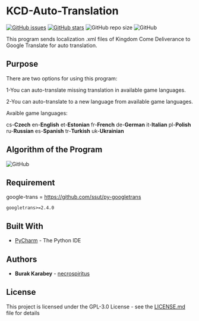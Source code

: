 # KCD-Auto-Translation
[![GitHub issues](https://img.shields.io/github/issues/necrospiritus/KCD-Auto-Translation?style=plastic)](https://github.com/necrospiritus/KCD-Auto-Translation/issues)
[![GitHub stars](https://img.shields.io/github/stars/necrospiritus/KCD-Auto-Translation?style=plastic)](https://github.com/necrospiritus/KCD-Auto-Translation/stargazers)
![GitHub repo size](https://img.shields.io/github/repo-size/necrospiritus/KCD-Auto-Translation?style=plastic)
![GitHub](https://img.shields.io/github/license/necrospiritus/KCD-Auto-Translation?style=plastic)

This program sends localization .xml files of Kingdom Come Deliverance to Google Translate for auto translation.

## Purpose

There are two options for using this program:

1-You can auto-translate missing translation in available game languages.

2-You can auto-translate to a new language from available game languages.

Avaible game languages:

cs-**Czech**
en-**English**
et-**Estonian**
fr-**French**
de-**German**
it-**Italian**
pl-**Polish**
ru-**Russian**
es-**Spanish**
tr-**Turkish**
uk-**Ukrainian**

## Algorithm of the Program
![GitHub](https://github.com/necrospiritus/KCD-Auto-Translation/blob/enhancement/Readme.png)

## Requirement

google-trans = https://github.com/ssut/py-googletrans

```
googletrans>=2.4.0
```

## Built With

* [PyCharm](https://www.jetbrains.com/pycharm/) - The Python IDE

## Authors

* **Burak Karabey** - [necrospiritus](https://github.com/necrospiritus)

## License

This project is licensed under the GPL-3.0 License - see the [LICENSE.md](LICENSE.md) file for details



